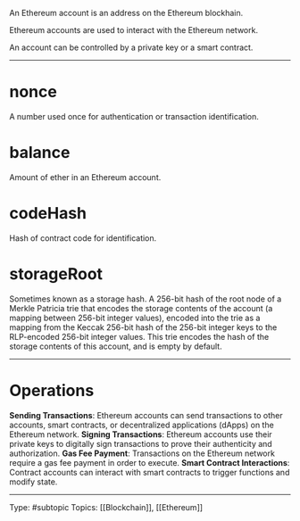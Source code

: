 An Ethereum account is an address on the Ethereum blockhain.

Ethereum accounts are used to interact with the Ethereum network.

An account can be controlled by a private key or a smart contract.

___ 
# nonce
A number used once for authentication or transaction identification.

# balance
Amount of ether in an Ethereum account.

# codeHash
Hash of contract code for identification.

# storageRoot

Sometimes known as a storage hash. A 256-bit hash of the root node of a Merkle Patricia trie that encodes the storage contents of the account (a mapping between 256-bit integer values), encoded into the trie as a mapping from the Keccak 256-bit hash of the 256-bit integer keys to the RLP-encoded 256-bit integer values. This trie encodes the hash of the storage contents of this account, and is empty by default.


___
# Operations

**Sending Transactions**: Ethereum accounts can send transactions to other accounts, smart contracts, or decentralized applications (dApps) on the Ethereum network. 
**Signing Transactions**: Ethereum accounts use their private keys to digitally sign transactions to prove their authenticity and authorization. 
**Gas Fee Payment**: Transactions on the Ethereum network require a gas fee payment in order to execute. 
**Smart Contract Interactions**: Contract accounts can interact with smart contracts to trigger functions and modify state.

___
Type: #subtopic 
Topics: [[Blockchain]], [[Ethereum]]

